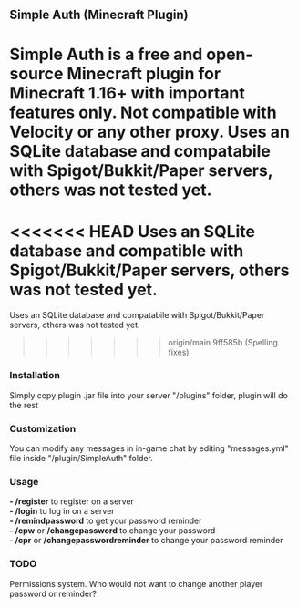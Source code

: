 ## Simple Auth (Minecraft Plugin)
Simple Auth is a free and open-source Minecraft plugin for Minecraft 1.16+ with important features only. Not compatible with Velocity or any other proxy.
Uses an SQLite database and compatabile with Spigot/Bukkit/Paper servers, others was not tested yet.
=======
<<<<<<< HEAD
Uses an SQLite database and compatible with Spigot/Bukkit/Paper servers, others was not tested yet.
=======
Uses an SQLite database and compatabile with Spigot/Bukkit/Paper servers, others was not tested yet.
>>>>>>> origin/main
>>>>>>> 9ff585b (Spelling fixes)

### Installation
Simply copy plugin .jar file into your server "/plugins" folder, plugin will do the rest

### Customization
You can modify any messages in in-game chat by editing "messages.yml" file inside "/plugin/SimpleAuth" folder.

### Usage
**- /register** to register on a server  
**- /login** to log in on a server  
**- /remindpassword** to get your password reminder  
**- /cpw** or **/changepassword** to change your password  
**- /cpr** or **/changepasswordreminder** to change your password reminder

### TODO
Permissions system. Who would not want to change another player password or reminder?
